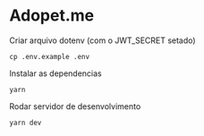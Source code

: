 # Adopet.me

Criar arquivo dotenv (com o JWT_SECRET setado)

```
cp .env.example .env
```

Instalar as dependencias

```
yarn
```

Rodar servidor de desenvolvimento

```
yarn dev
```

